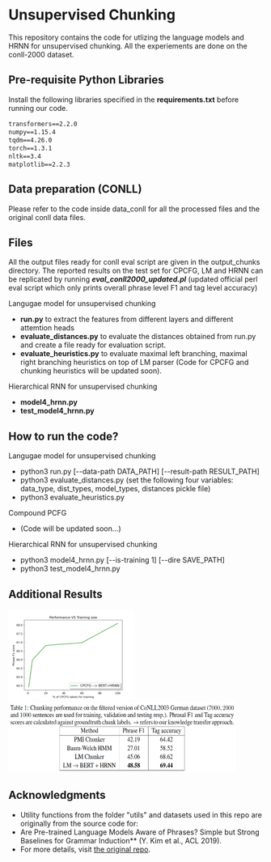 # Unsupervised Chunking

This repository contains the code for utlizing the language models and HRNN for unsupervised chunking. All the experiements are done on the conll-2000 dataset. 

## Pre-requisite Python Libraries
Install the following libraries specified in the **requirements.txt** before running our code.

    transformers==2.2.0
    numpy==1.15.4
    tqdm==4.26.0
    torch==1.3.1
    nltk==3.4
    matplotlib==2.2.3
    
## Data preparation (CONLL)

Please refer to the code inside data_conll for all the processed files and the original conll data files. 

## Files

All the output files ready for conll eval script are given in the output_chunks directory. The reported results on the test set for CPCFG, LM and HRNN can be replicated by running ***eval_conll2000_updated.pl*** (updated official perl eval script which only prints overall phrase level F1 and tag level accuracy)

Langugae model for unsupervised chunking
- **run.py** to extract the features from different layers and different attemtion heads
- **evaluate_distances.py** to evaluate the distances obtained from run.py and create a file ready for evaluation script. 
- **evaluate_heuristics.py** to evaluate maximal left branching, maximal right branching heuristics on top of LM parser (Code for CPCFG and chunking heuristics will be updated soon).

Hierarchical RNN for unsupervised chunking
- **model4_hrnn.py** 
- **test_model4_hrnn.py**  

## How to run the code?

Langugae model for unsupervised chunking
- python3 run.py [--data-path DATA_PATH] [--result-path RESULT_PATH]
- python3 evaluate_distances.py (set the following four variables: data_type, dist_types, model_types, distances pickle file)
- python3 evaluate_heuristics.py

Compound PCFG 
- (Code will be updated soon...)

Hierarchical RNN for unsupervised chunking
- python3 model4_hrnn.py [--is-training 1] [--dire SAVE_PATH] 
- python3 test_model4_hrnn.py 

## Additional Results

<img src="https://github.com/Anup-Deshmukh/LM-Unsupervised-Chunking/blob/master/reb1.png" alt="drawing" height="180" width="250"/>

<img src="https://github.com/Anup-Deshmukh/LM-Unsupervised-Chunking/blob/master/reb2.png" alt="drawing" height="140" width="450"/>


## Acknowledgments

- Utility functions from the folder "utils" and datasets used in this repo are originally from the source code for: 
- Are Pre-trained Language Models Aware of Phrases? Simple but Strong Baselines for Grammar Induction** (Y. Kim et al., ACL 2019).
- For more details, visit [the original repo](https://github.com/galsang/trees_from_transformers). 